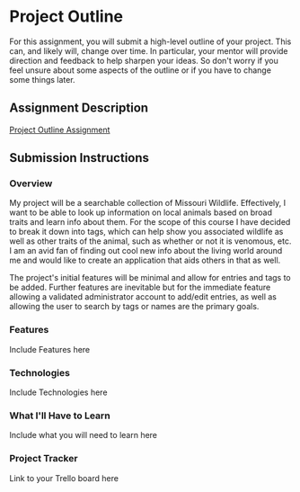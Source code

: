 # Project Outline
For this assignment, you will submit a high-level outline of your project. This can, and likely will, change over time. In particular, your mentor will provide direction and feedback to help sharpen your ideas. So don't worry if you feel unsure about some aspects of the outline or if you have to change some things later.

## Assignment Description
[Project Outline Assignment](https://education.launchcode.org/liftoff/modules/assignments/project-outline)

## Submission Instructions

### Overview
My project will be a searchable collection of Missouri Wildlife. Effectively, I want to be able to look up information on local animals based on broad traits and learn info about them. For the scope of this course I have decided to break it down into tags, which can help show you associated wildlife as well as other traits of the animal, such as whether or not it is venomous, etc. I am an avid fan of finding out cool new info about the living world around me and would like to create an application that aids others in that as well.

The project's initial features will be minimal and allow for entries and tags to be added. Further features are inevitable but for the immediate feature allowing a validated administrator account to add/edit entries, as well as allowing the user to search by tags or names are the primary goals.
### Features
Include Features here
### Technologies
Include Technologies here
### What I'll Have to Learn
Include what you will need to learn here
### Project Tracker
Link to your Trello board here
